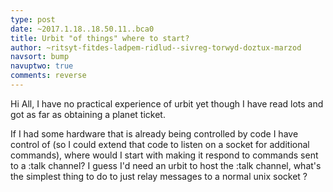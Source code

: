 ```yaml
---
type: post
date: ~2017.1.18..18.50.11..bca0
title: Urbit "of things" where to start?
author: ~ritsyt-fitdes-ladpem-ridlud--sivreg-torwyd-doztux-marzod
navsort: bump
navuptwo: true
comments: reverse
---
```


Hi All, 
    I have no practical experience of urbit yet though I have read lots and got as far as obtaining a planet ticket.

If I had some hardware that is already being controlled by code I have control of (so I could extend that code  to listen on a socket for additional commands), where would I start with making it respond to commands sent to a :talk channel?
I guess I'd need an urbit to host the :talk channel, what's the simplest thing to do to just relay messages to a normal unix socket ? 